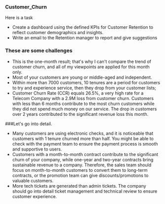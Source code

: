 ### Customer_Churn
Here is a task
- Create a dashboard using the defined KPIs for Customer Retention to reflect customer demographics and insights.
- Write an email to the Retention manager to report and give suggestions

### These are some challenges

- This is the one-month result; that's why I can't compare the trend of customer churn, and all of my viewpoints are applied for this month only.
- Most of your customers are young or middle-aged and independent.
- Within more than 7000 customers, 10 tenures are a period for customers to try and experience service, then they drop from your customer lists;
- Customer Churn Rate (CCR) equals 26.5%, a very high rate for a Telecom Company with a 2.9M loss from customer churn. Customers with less than 6 months contribute to the most churn customers while they did not spend much money on our service. The drop in customers over 2 years contributed to the significant revenue loss this month.


###Let's go into detail. 

- Many customers are using electronic checks, and it is noticeable that customers with 1 tenure churned more than half. You might be able to check with the payment team to ensure the payment process is smooth and supportive to users.
- Customers with a month-to-month contract contribute to the significant churn of your company, while one-year and two-year contracts bring sustainable revenue to a company. Therefore, the sales team should focus on month-to-month customers to convert them to long-term contracts, or the promotion team can give discounts/promotions to valuable customers.
- More tech tickets are generated than admin tickets. The company should go into detail ticket management and technical review to ensure customer experience.
